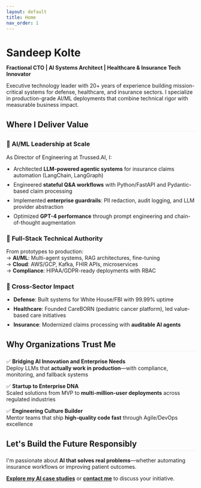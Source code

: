 ```yaml
---
layout: default
title: Home
nav_order: 1
---
```


# **Sandeep Kolte**  
**Fractional CTO | AI Systems Architect | Healthcare & Insurance Tech Innovator**

Executive technology leader with 20+ years of experience building mission-critical systems for defense, healthcare, and insurance sectors. I specialize in production-grade AI/ML deployments that combine technical rigor with measurable business impact.

## **Where I Deliver Value**

### 🔷 AI/ML Leadership at Scale  
As Director of Engineering at Trussed.AI, I:  
- Architected **LLM-powered agentic systems** for insurance claims automation (LangChain, LangGraph)  
- Engineered **stateful Q&A workflows** with Python/FastAPI and Pydantic-based claim processing  
- Implemented **enterprise guardrails**: PII redaction, audit logging, and LLM provider abstraction  
- Optimized **GPT-4 performance** through prompt engineering and chain-of-thought augmentation  

### 🔷 Full-Stack Technical Authority  
From prototypes to production:  
→ **AI/ML**: Multi-agent systems, RAG architectures, fine-tuning  
→ **Cloud**: AWS/GCP, Kafka, FHIR APIs, microservices  
→ **Compliance**: HIPAA/GDPR-ready deployments with RBAC  

### 🔷 Cross-Sector Impact  
- **Defense**: Built systems for White House/FBI with 99.99% uptime  
- **Healthcare**: Founded CareBORN (pediatric cancer platform), led value-based care initiatives  
- **Insurance**: Modernized claims processing with **auditable AI agents**  

## **Why Organizations Trust Me**

✅ **Bridging AI Innovation and Enterprise Needs**  
Deploy LLMs that **actually work in production**—with compliance, monitoring, and fallback systems  

✅ **Startup to Enterprise DNA**  
Scaled solutions from MVP to **multi-million-user deployments** across regulated industries  

✅ **Engineering Culture Builder**  
Mentor teams that ship **high-quality code fast** through Agile/DevOps excellence      

## **Let's Build the Future Responsibly**

I'm passionate about **AI that solves real problems**—whether automating insurance workflows or improving patient outcomes.  

**[Explore my AI case studies](/ai-projects)** or **[contact me](/contact)** to discuss your initiative.  

<style>
  /* Custom styling for clean presentation */
  h1 {
    margin-bottom: 0.5rem;
  }
  
  h2 {
    margin-top: 2rem;
    border-bottom: 1px solid #eee;
    padding-bottom: 0.3rem;
  }
  
  h3 {
    margin-top: 1.5rem;
  }
  
  ul {
    padding-left: 1.2rem;
  }
  
  li {
    margin-bottom: 0.5rem;
  }
</style>